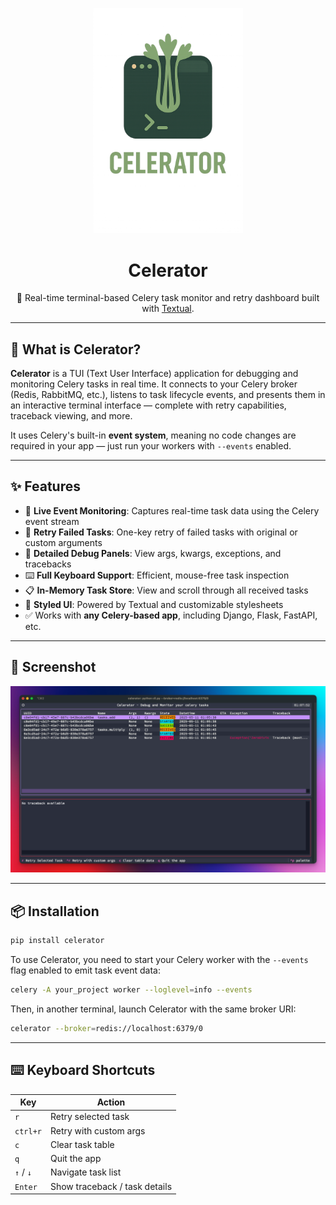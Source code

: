 <p align="center">
  <img src="https://raw.githubusercontent.com/f4rih/celerator/refs/heads/main/logo/celerator_logo.png" alt="Celerator Logo" width="240"/>
</p>

<h1 align="center">Celerator</h1>
<p align="center">
  🔧 Real-time terminal-based Celery task monitor and retry dashboard built with <a href="https://github.com/Textualize/textual">Textual</a>.
</p>

---

## 🚀 What is Celerator?

**Celerator** is a TUI (Text User Interface) application for debugging and monitoring Celery tasks in real time. It connects to your Celery broker (Redis, RabbitMQ, etc.), listens to task lifecycle events, and presents them in an interactive terminal interface — complete with retry capabilities, traceback viewing, and more.

It uses Celery's built-in **event system**, meaning no code changes are required in your app — just run your workers with `--events` enabled.

---

## ✨ Features

- 📡 **Live Event Monitoring**: Captures real-time task data using the Celery event stream
- 🔁 **Retry Failed Tasks**: One-key retry of failed tasks with original or custom arguments
- 🧠 **Detailed Debug Panels**: View args, kwargs, exceptions, and tracebacks
- ⌨️ **Full Keyboard Support**: Efficient, mouse-free task inspection
- 📋 **In-Memory Task Store**: View and scroll through all received tasks
- 🎨 **Styled UI**: Powered by Textual and customizable stylesheets
- ✅ Works with **any Celery-based app**, including Django, Flask, FastAPI, etc.

---

## 📸 Screenshot

<p align="center">
  <img src="https://raw.githubusercontent.com/f4rih/celerator/refs/heads/main/screenshots/celerator.png" alt="Celerator Demo" width="720"/>
</p>

---

## 📦 Installation

```bash
pip install celerator
```

To use Celerator, you need to start your Celery worker with the `--events` flag enabled to emit task event data:

```bash
celery -A your_project worker --loglevel=info --events
```

Then, in another terminal, launch Celerator with the same broker URI:

```bash
celerator --broker=redis://localhost:6379/0
```


---

## ⌨️ Keyboard Shortcuts

| Key        | Action                        |
|------------|-------------------------------|
| `r`        | Retry selected task           |
| `ctrl+r`   | Retry with custom args        |
| `c`        | Clear task table              |
| `q`        | Quit the app                  |
| `↑` / `↓`  | Navigate task list            |
| `Enter`    | Show traceback / task details |